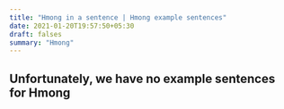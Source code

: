 ```yaml
---
title: "Hmong in a sentence | Hmong example sentences"
date: 2021-01-20T19:57:50+05:30
draft: falses
summary: "Hmong"
---
```

## Unfortunately, we have no example sentences for Hmong                 
